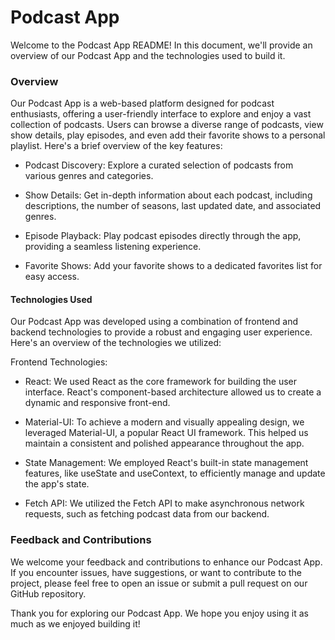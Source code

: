 # Podcast App
Welcome to the Podcast App README! In this document, we'll provide an overview of our Podcast App and the technologies used to build it.

### Overview
Our Podcast App is a web-based platform designed for podcast enthusiasts, offering a user-friendly interface to explore and enjoy a vast collection of podcasts. Users can browse a diverse range of podcasts, view show details, play episodes, and even add their favorite shows to a personal playlist. Here's a brief overview of the key features:

- Podcast Discovery: Explore a curated selection of podcasts from various genres and categories.

- Show Details: Get in-depth information about each podcast, including descriptions, the number of seasons, last updated date, and associated genres.

- Episode Playback: Play podcast episodes directly through the app, providing a seamless listening experience.

- Favorite Shows: Add your favorite shows to a dedicated favorites list for easy access.

#### Technologies Used
Our Podcast App was developed using a combination of frontend and backend technologies to provide a robust and engaging user experience. Here's an overview of the technologies we utilized:

Frontend Technologies:
- React: We used React as the core framework for building the user interface. React's component-based architecture allowed us to create a dynamic and responsive front-end.

- Material-UI: To achieve a modern and visually appealing design, we leveraged Material-UI, a popular React UI framework. This helped us maintain a consistent and polished appearance throughout the app.

- State Management: We employed React's built-in state management features, like useState and useContext, to efficiently manage and update the app's state.

- Fetch API: We utilized the Fetch API to make asynchronous network requests, such as fetching podcast data from our backend.


### Feedback and Contributions
We welcome your feedback and contributions to enhance our Podcast App. If you encounter issues, have suggestions, or want to contribute to the project, please feel free to open an issue or submit a pull request on our GitHub repository.

Thank you for exploring our Podcast App. We hope you enjoy using it as much as we enjoyed building it!